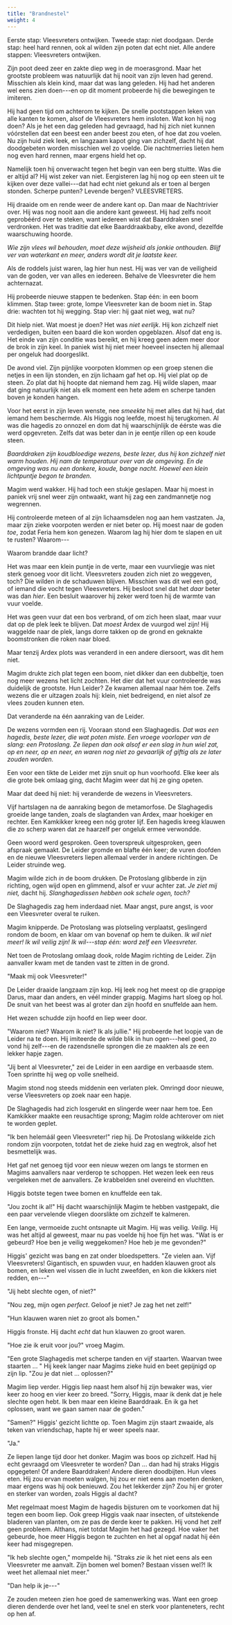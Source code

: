 ```yaml
---
title: "Brandnestel"
weight: 4
---
```


Eerste stap: Vleesvreters ontwijken. Tweede stap: niet doodgaan. Derde stap: heel hard rennen, ook al wilden zijn poten dat echt niet. Alle andere stappen: Vleesvreters ontwijken.

Zijn poot deed zeer en zakte diep weg in de moerasgrond. Maar het grootste probleem was natuurlijk dat hij nooit van zijn leven had gerend. Misschien als klein kind, maar dat was lang geleden. Hij had het anderen wel eens zien doen---en op dit moment probeerde hij die bewegingen te imiteren.

Hij had geen tijd om achterom te kijken. De snelle pootstappen leken van alle kanten te komen, alsof de Vleesvreters hem insloten. Wat kon hij nog doen? Als je het een dag geleden had gevraagd, had hij zich niet kunnen vóórstellen dat een beest een ander beest zou eten, of hoe dat zou voelen. Nu zijn huid ziek leek, en langzaam kapot ging van zichzelf, dacht hij dat doodgebeten worden misschien wel zo voelde. Die nachtmerries lieten hem nog even hard rennen, maar ergens hield het op.

Namelijk toen hij onverwacht tegen het begin van een berg stuitte. Was die er altijd al? Hij wist zeker van niet. Eergisteren lag hij nog op een steen uit te kijken over deze vallei---dat had echt niet gekund als er toen al bergen stonden. Scherpe punten? Levende bergen? VLEESVRETERS.

Hij draaide om en rende weer de andere kant op. Dan maar de Nachtrivier over. Hij was nog nooit aan die andere kant geweest. Hij had zelfs nooit geprobéérd over te steken, want iedereen wist dat Baarddraken snel verdronken. Het was traditie dat elke Baarddraakbaby, elke avond, dezelfde waarschuwing hoorde.

_Wie zijn vlees wil behouden, moet deze wijsheid als jonkie onthouden. Blijf ver van waterkant en meer, anders wordt dit je laatste keer._

Als de roddels juist waren, lag hier hun nest. Hij was ver van de veiligheid van de goden, ver van alles en iedereen. Behalve de Vleesvreter die hem achternazat. 

Hij probeerde nieuwe stappen te bedenken. Stap één: in een boom klimmen. Stap twee: grote, lompe Vleesvreter kan de boom niet in. Stap drie: wachten tot hij wegging. Stap vier: hij gaat niet weg, wat nu?

Dit hielp niet. Wat moest je doen? Het was _niet eerlijk_. Hij kon zichzelf niet verdedigen, buiten een baard die kon worden opgeblazen. Alsof dat eng is. Het einde van zijn conditie was bereikt, en hij kreeg geen adem meer door de brok in zijn keel. In paniek wist hij niet meer hoeveel insecten hij allemaal per ongeluk had doorgeslikt.

De avond viel. Zijn pijnlijke voorpoten klommen op een groep stenen die netjes in een lijn stonden, en zijn lichaam gaf het op. Hij viel plat op de steen. Zo plat dat hij hoopte dat niemand hem zag. Hij wilde slapen, maar dat ging natuurlijk niet als elk moment een hete adem en scherpe tanden boven je konden hangen. 

Voor het eerst in zijn leven wenste, nee _smeekte_ hij met alles dat hij had, dat iemand hem beschermde. Als Higgis nog leefde, moest hij terugkomen. Al was die hagedis zo onnozel en dom dat hij waarschijnlijk de éérste was die werd opgevreten. Zelfs dat was beter dan in je eentje rillen op een koude steen. 

_Baarddraken zijn koudbloedige wezens, beste lezer, dus hij kon zichzelf niet warm houden. Hij nam de temperatuur over van de omgeving. En de omgeving was nu een donkere, koude, bange nacht. Hoewel een klein lichtpuntje begon te branden._

Magim werd wakker. Hij had toch een stukje geslapen. Maar hij moest in paniek vrij snel weer zijn ontwaakt, want hij zag een zandmannetje nog wegrennen. 

Hij controleerde meteen of al zijn lichaamsdelen nog aan hem vastzaten. Ja, maar zijn zieke voorpoten werden er niet beter op. Hij moest naar de goden _toe_, zodat Feria hem kon genezen. Waarom lag hij hier dom te slapen en uit te rusten? Waarom---

Waarom brandde daar licht?

Het was maar een klein puntje in de verte, maar een vuurvliegje was niet sterk genoeg voor dit licht. Vleesvreters zouden zich niet zo weggeven, toch? Die wilden in de schaduwen blijven. Misschien was dit wel een god, of iemand die vocht tegen Vleesvreters. Hij besloot snel dat het _daar_ beter was dan _hier_. Een besluit waarover hij zeker werd toen hij de warmte van vuur voelde.

Het was geen vuur dat een bos verbrand, of om zich heen slaat, maar vuur dat op de plek leek te blijven. Dat _moest_ Ardex de vuurgod wel zijn! Hij waggelde naar de plek, langs dorre takken op de grond en geknakte boomstronken die roken naar bloed.

Maar tenzij Ardex plots was veranderd in een andere diersoort, was dit hem niet.

Magim drukte zich plat tegen een boom, niet dikker dan een dubbeltje, toen nog meer wezens het licht zochten. Het dier dat het vuur controleerde was duidelijk de grootste. Hun Leider? Ze kwamen allemaal naar hém toe. Zelfs wezens die er uitzagen zoals hij: klein, niet bedreigend, en niet alsof ze vlees zouden kunnen eten.

Dat veranderde na één aanraking van de Leider.

De wezens vormden een rij. Vooraan stond een Slaghagedis. _Dat was een hagedis, beste lezer, die wat poten miste. Een vroege voorloper van de slang: een Protoslang. Ze liepen dan ook alsof er een slag in hun wiel zat, op en neer, op en neer, en waren nog niet zo gevaarlijk of giftig als ze later zouden worden._ 

Een voor een tikte de Leider met zijn snuit op hun voorhoofd. Elke keer als die grote bek omlaag ging, dacht Magim weer dat hij ze ging opeten. 

Maar dat deed hij niet: hij veranderde de wezens in Vleesvreters.

Vijf hartslagen na de aanraking begon de metamorfose. De Slaghagedis groeide lange tanden, zoals de slagtanden van Ardex, maar hoekiger en rechter. Een Kamkikker kreeg een nóg groter lijf. Een hagedis kreeg klauwen die zo scherp waren dat ze haarzelf per ongeluk ermee verwondde. 

Geen woord werd gesproken. Geen toverspreuk uitgesproken, geen afspraak gemaakt. De Leider gromde en blafte één keer; de vuren doofden en de nieuwe Vleesvreters liepen allemaal verder in andere richtingen. De Leider struinde weg.

Magim wilde zich _in_ de boom drukken. De Protoslang glibberde in zijn richting, ogen wijd open en glimmend, alsof er vuur achter zat. _Je ziet mij niet,_ dacht hij. _Slanghagedissen hebben ook schele ogen, toch?_ 

De Slaghagedis zag hem inderdaad niet. Maar angst, pure angst, is voor een Vleesvreter overal te ruiken.

Magim knipperde. De Protoslang was plotseling verplaatst, geslingerd rondom de boom, en klaar om van bovenaf op hem te duiken. _Ik wil niet meer! Ik wil veilig zijn! Ik wil---stap één: word zelf een Vleesvreter._

Net toen de Protoslang omlaag dook, rolde Magim richting de Leider. Zijn aanvaller kwam met de tanden vast te zitten in de grond. 

"Maak mij ook Vleesvreter!"

De Leider draaide langzaam zijn kop. Hij leek nog het meest op die grappige Darus, maar dan anders, en véél minder grappig. Magims hart sloeg op hol. De snuit van het beest was al groter dan zijn hoofd en snuffelde aan hem.

Het wezen schudde zijn hoofd en liep weer door.

"Waarom niet? Waarom ik niet? Ik als jullie." Hij probeerde het loopje van de Leider na te doen. Hij imiteerde de wilde blik in hun ogen---heel goed, zo vond hij zelf---en de razendsnelle sprongen die ze maakten als ze een lekker hapje zagen.

"Jij bent al Vleesvreter," zei de Leider in een aardige en verbaasde stem. Toen sprintte hij weg op volle snelheid.

Magim stond nog steeds middenin een verlaten plek. Omringd door nieuwe, verse Vleesvreters op zoek naar een hapje.

De Slaghagedis had zich losgerukt en slingerde weer naar hem toe. Een Kamkikker maakte een reusachtige sprong; Magim rolde achterover om niet te worden geplet. 

"Ik ben helemáál geen Vleesvreter!" riep hij. De Protoslang wikkelde zich rondom zijn voorpoten, totdat het de zieke huid zag en wegtrok, alsof het besmettelijk was.

Het gaf net genoeg tijd voor een nieuw wezen om langs te stormen en Magims aanvallers naar verderop te schoppen. Het wezen leek een reus vergeleken met de aanvallers. Ze krabbelden snel overeind en vluchtten. 

Higgis botste tegen twee bomen en knuffelde een tak.

"Jou zocht ik al!" Hij dacht waarschijnlijk Magim te hebben vastgepakt, die een paar vervelende vliegen doorslikte om zichzelf te kalmeren.

Een lange, vermoeide zucht ontsnapte uit Magim. Hij was veilig. _Veilig._ Hij was het altijd al geweest, maar nu pas voelde hij hoe fijn het was. "Wat is er gebeurd? Hoe ben je veilig weggekomen? Hoe heb je me gevonden?"

Higgis' gezicht was bang en zat onder bloedspetters. "Ze vielen aan. Vijf Vleesvreters! Gigantisch, en spuwden vuur, en hadden klauwen groot als bomen, en leken wel vissen die in lucht zweefden, en kon die kikkers niet redden, en---"

"Jij hebt slechte ogen, of niet?"

"Nou zeg, mijn ogen _perfect_. Geloof je niet? Je zag het net zelf!"

"Hun klauwen waren niet zo groot als bomen."

Higgis fronste. Hij dacht _echt_ dat hun klauwen zo groot waren. 

"Hoe zie ik eruit voor jou?" vroeg Magim.

"Een grote Slaghagedis met scherpe tanden en vijf staarten. Waarvan twee staarten ... " Hij keek langer naar Magims zieke huid en beet gepijnigd op zijn lip. "Zou je dat niet ... oplossen?"

Magim liep verder. Higgis liep naast hem alsof hij zijn bewaker was, vier keer zo hoog en vier keer zo breed. "Sorry, Higgis, maar ik denk dat je hele slechte ogen hebt. Ik ben maar een kleine Baarddraak. En ik ga het oplossen, want we gaan samen naar de goden."

"Samen?" Higgis' gezicht lichtte op. Toen Magim zijn staart zwaaide, als teken van vriendschap, hapte hij er weer speels naar.

"Ja."

Ze liepen lange tijd door het donker. Magim was boos op zichzelf. Had hij echt gevraagd om Vleesvreter te worden? Dan ... dan had hij straks Higgis opgegeten! Of andere Baarddraken! Andere dieren doodbijten. Hun vlees eten. Hij zou ervan moeten walgen, hij zou er niet eens aan moeten denken, maar ergens was hij ook benieuwd. Zou het lekkerder zijn? Zou hij er groter en sterker van worden, zoals Higgis al dacht?

Met regelmaat moest Magim de hagedis bijsturen om te voorkomen dat hij tegen een boom liep. Ook greep Higgis vaak naar insecten, of uitstekende bladeren van planten, om ze pas de derde keer te pakken. Hij vond het zelf geen probleem. Althans, niet totdat Magim het had gezegd. Hoe vaker het gebeurde, hoe meer Higgis begon te zuchten en het al opgaf nadat hij één keer had misgegrepen.

"Ik heb slechte ogen," mompelde hij. "Straks _zie_ ik het niet eens als een Vleesvreter me aanvalt. Zijn bomen wel bomen? Bestaan vissen wel?! Ik weet het allemaal niet meer."

"Dan help ik je---" 

Ze zouden meteen zien hoe goed de samenwerking was. Want een groep dieren denderde over het land, veel te snel en sterk voor planteneters, recht op hen af.
